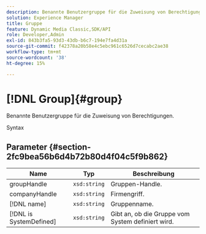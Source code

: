 ```yaml
---
description: Benannte Benutzergruppe für die Zuweisung von Berechtigungen.
solution: Experience Manager
title: Gruppe
feature: Dynamic Media Classic,SDK/API
role: Developer,Admin
exl-id: 843b3fa5-93d3-43db-b6c7-194e7fa4d31a
source-git-commit: f42378a20b58e4c5ebc961c6526d7cecabc2ae38
workflow-type: tm+mt
source-wordcount: '38'
ht-degree: 15%

---
```


# [!DNL Group]{#group}

Benannte Benutzergruppe für die Zuweisung von Berechtigungen.

Syntax

## Parameter {#section-2fc9bea56b6d4b72b80d4f04c5f9b862}

| Name | Typ | Beschreibung |
|---|---|---|
| groupHandle | `xsd:string` | Gruppen-Handle. |
| companyHandle | `xsd:string` | Firmengriff. |
| [!DNL name] | `xsd:string` | Gruppenname. |
| [!DNL is SystemDefined] | `xsd:string` | Gibt an, ob die Gruppe vom System definiert wird. |
